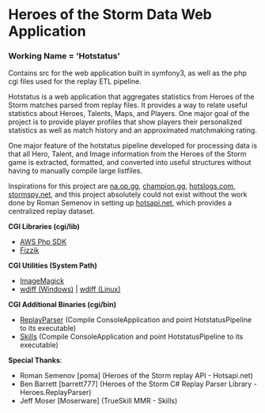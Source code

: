 # Heroes of the Storm Data Web Application
### Working Name = 'Hotstatus'

Contains src for the web application built in symfony3, as well as the php cgi files used for the replay ETL pipeline.

Hotstatus is a web application that aggregates statistics from Heroes of the Storm matches
parsed from replay files. It provides a way to relate useful statistics about Heroes, Talents, Maps, and Players. One major
goal of the project is to provide player profiles that show players their personalized
statistics as well as match history and an approximated matchmaking rating.

One major feature of the hotstatus pipeline developed for processing data is that all Hero, Talent, and Image information
from the Heroes of the Storm game is extracted, formatted, and converted into useful structures without having to manually compile large listfiles.

Inspirations for this project are [na.op.gg](http://na.op.gg), [champion.gg](http://www.champion.gg), [hotslogs.com](http://www.hotslogs.com), [stormspy.net](http://www.stormspy.net), and this project absolutely
could not exist without the work done by Roman Semenov in setting up [hotsapi.net](http://hotsapi.net), which provides a centralized
replay dataset.

<b>CGI Libraries (cgi/lib)</b>
- [AWS Php SDK](https://aws.amazon.com/sdk-for-php/)
- [Fizzik](https://github.com/maximtiourin/Fizzik)

<b>CGI Utilities (System Path)</b>
- [ImageMagick](https://www.imagemagick.org/script/index.php)
- [wdiff (Windows)](https://www.di-mgt.com.au/wdiff-for-windows.html) | [wdiff (Linux)](https://www.gnu.org/software/wdiff/)

<b>CGI Additional Binaries (cgi/bin)</b>
- [ReplayParser](https://github.com/maximtiourin/Heroes.ReplayParser) (Compile ConsoleApplication and point HotstatusPipeline to its executable)
- [Skills](https://github.com/maximtiourin/Skills) (Compile ConsoleApplication and point HotstatusPipeline to its executable)

<b>Special Thanks</b>:
- Roman Semenov [poma] (Heroes of the Storm replay API - Hotsapi.net)
- Ben Barrett [barrett777] (Heroes of the Storm C# Replay Parser Library - Heroes.ReplayParser)
- Jeff Moser [Moserware] (TrueSkill MMR - Skills)